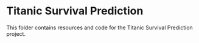 # Titanic Survival Prediction

This folder contains resources and code for the Titanic Survival Prediction project.